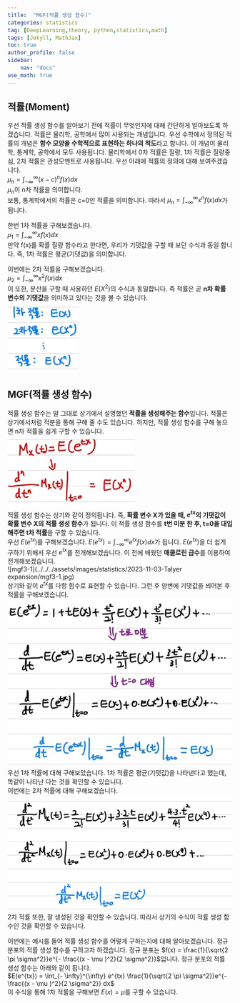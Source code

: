 ```yaml
---
title:  "MGF(적률 생성 함수)"
categories: statistics
tag: [DeepLearning,theory, python,statistics,math]
tags: [Jekyll, MathJax]
toc: true
author_profile: false
sidebar:
    nav: "docs"
use_math: true
---
```


## 적률(Moment)

우선 적률 생성 함수를 알아보기 전에 적률이 무엇인지에 대해 간단하게 알아보도록 하겠습니다. 적률은 물리학, 공학에서 많이 사용되는 개념입니다. 우선 수학에서 정의된 적률의 개념은 **함수 모양을 수학적으로 표현하는 하나의 척도**라고 합니다. 이 개념이 물리학, 통계학, 공학에서 모두 사용됩니다. 물리학에서 0차 적률은 질량, 1차 적률은 질량중심, 2차 적률은 관성모멘트로 사용됩니다. 우선 아래에 적률의 정의에 대해 보여주겠습니다.   
$\mu_{n}=\int_{- \infty}^{\infty} (x-c)^n f(x) dx$   
$\mu_{n}$이 n차 적률을 의미합니다.   
보통, 통계학에서의 적률은 c=0인 적률을 의미합니다. 따라서  $\mu_{n}=\int_{- \infty}^{\infty} x^n f(x) dx$가 됩니다.   

한번 1차 적률을 구해보겠습니다.   
$\mu_{1}=\int_{- \infty}^{\infty} x f(x) dx$   
만약 f(x)를 확률 질량 함수라고 한다면, 우리가 기댓값을 구할 때 보던 수식과 동일 합니다. 즉, 1차 적률은 평균(기댓값)을 의미합니다.   

이번에는 2차 적률을 구해보겠습니다.   
$\mu_{2}=\int_{- \infty}^{\infty} x^2 f(x) dx$   
이 또한, 분산을 구할 때 사용하던 $E(X^2)$의 수식과 동일합니다. 즉 적률은 곧 **n차 확률 변수의 기댓값**을 의미하고 있다는 것을 볼 수 있습니다.    
<img src="../../../assets/images/statistics/2023-11-03-Talyer expansion/mgf1.jpg" alt="mgf1" style="zoom:80%;" />

## MGF(적률 생성 함수)

적률 생성 함수는 말 그대로 상기에서 설명했던 **적률을 생성해주는 함수**입니다. 적률은 상기에서처럼 적분을 통해 구해 줄 수도 있습니다. 하지만, 적률 생성 함수를 구해 놓으면 n차 적률을 쉽게 구할 수 있습니다.    
<img src="../../../assets/images/statistics/2023-11-03-Talyer expansion/mgf2.jpg" alt="mgf2" style="zoom:80%;" />   
적률 생성 함수는 상기와 같이 정의됩니다. 즉, **확률 변수 X가 있을 때, $e^{tx}$의 기댓값이 확률 변수 X의 적률 생성 함수**가 됩니다. 이 적률 생성 함수를 **t번 미분 한 후, t=0을 대입 해주면 t차 적률**을 구할 수 있습니다.    
우선 $E(e^{tx})$를 구해보겠습니다. $E(e^{tx}) = \int_{- \infty}^{\infty} e^{tx} f(x) dx$가 됩니다. $E(e^{tx})$을 더 쉽게 구하기 위해서 우선 $e^{tx}$를 전개해보겠습니다. 이 전에 배웠던 **매클로린 급수**를 이용하여 전개해보겠습니다.    
![mgf3-1](../../../assets/images/statistics/2023-11-03-Talyer expansion/mgf3-1.jpg)   
상기와 같이 $e^{tx}$를 다항 함수로 표현할 수 있습니다. 그런 후 양변에 기댓값을 씌어본 후 적률을 구해보겠습니다.    
<img src="../../../assets/images/statistics/2023-11-03-Talyer expansion/mgf3.jpg" alt="mgf4" style="zoom:80%;">      
우선 1차 적률에 대해 구해보았습니다. 1차 적률은 평균(기댓값)을 나타낸다고 했는데, 똑같이 나타난 다는 것을 확인할 수 있습니다.   
이번에는 2차 적률에 대해 구해보겠습니다.    
<img src="../../../assets/images/statistics/2023-11-03-Talyer expansion/mgf4.jpg" alt="mgf4" style="zoom:80%;" />   
2차 적률 또한, 잘 생성된 것을 확인할 수 있습니다. 따라서 상기의 수식이 적률 생성 함수인 것을 확인할 수 있습니다. 

이번에는 예시를 들어 적률 생성 함수를 어떻게 구하는지에 대해 알아보겠습니다. 정규 분포의 적률 생성 함수를 구하고자 하겠습니다. 정규 분포는 $f(x) = \frac{1}{\sqrt{2 \pi \sigma^2}}e^{- \frac{(x - \mu )^2}{2 \sigma^2}}$입니다. 정규 분포의 적률 생성 함수는 아래와 같이 됩니다.   
$E(e^{tx}) = \int_{- \infty}^{\infty} e^{tx} \frac{1}{\sqrt{2 \pi \sigma^2}}e^{- \frac{(x - \mu )^2}{2 \sigma^2}} dx$   
이 수식을 통해 1차 적률을 구해보면 $E(x) = \mu$를 구할 수 있습니다. 
